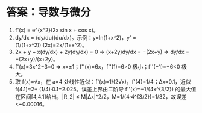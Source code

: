 # 答案：导数与微分

1) f'(x) = e^{x^2}(2x sin x + cos x)。
2) dy/dx = (dy/du)(du/dx)。示例：y=ln(1+x^2)，y' = (1/(1+x^2))·(2x)=2x/(1+x^2)。
3) 2x + y + x(dy/dx) + 2y(dy/dx) = 0 ⇒ (x+2y)dy/dx = −(2x+y) ⇒ dy/dx = −(2x+y)/(x+2y)。
4) f'(x)=3x^2−3=0 ⇒ x=±1；f''(x)=6x，f''(1)=6>0 极小；f''(−1)=−6<0 极大。
5) 取 f(x)=√x，在 a=4 处线性近似：f'(x)=1/(2√x)，f'(4)=1/4；Δx=0.1，近似 f(4.1)≈2+ (1/4)·0.1=2.025。误差上界由二阶导 f''(x)=−1/(4x^{3/2}) 的最大值在区间[4,4.1]给出，|R_2| ≤ M|Δx|^2/2，M≈1/(4·4^{3/2})=1/32，故误差<~0.00016。
